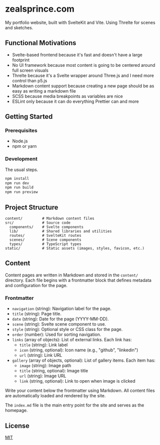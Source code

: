 # zealsprince.com

My portfolio website, built with SvelteKit and Vite. Using Threlte for scenes and sketches.

## Functional Motivations

- Svelte-based frontend because it's fast and doesn't have a large footprint
- No UI framework because most content is going to be centered around full screen visuals
- Threlte because it's a Svelte wrapper around Three.js and I need more control than p5.js
- Markdown content support because creating a new page should be as easy as writing a markdown file
- SCSS because media breakpoints as variables are nice
- ESLint only because it can do everything Prettier can and more

## Getting Started

### Prerequisites

- Node.js
- npm or yarn

### Development

The usual steps.

```bash
npm install
npm run dev
npm run build
npm run preview
```

## Project Structure

```text
content/         # Markdown content files
src/             # Source code
  components/    # Svelte components
  lib/           # Shared libraries and utilities
  routes/        # SvelteKit routes
  scenes/        # Scene components
  types/         # TypeScript types
static/          # Static assets (images, styles, favicon, etc.)
```

## Content

Content pages are written in Markdown and stored in the `content/` directory. Each file begins with a frontmatter block that defines metadata and configuration for the page.

### Frontmatter

- `navigation` (string): Navigation label for the page.
- `title` (string): Page title.
- `date` (string): Date for the page (YYYY-MM-DD).
- `scene` (string): Svelte scene component to use.
- `style` (string): Optional style or CSS class for the page.
- `order` (number): Used for sorting navigation.
- `links` (array of objects): List of external links. Each link has:
  - `title` (string): Link label
  - `icon` (string, optional): Icon name (e.g., "github", "linkedin")
  - `url` (string): Link URL
- `gallery` (array of objects, optional): List of gallery items. Each item has:
  - `image` (string): Image path
  - `title` (string, optional): Image title
  - `url` (string): Image URL
  - `link` (string, optional): Link to open when image is clicked

Write your content below the frontmatter using Markdown. All content files are automatically loaded and rendered by the site.

The `index.md` file is the main entry point for the site and serves as the homepage.

## License

[MIT](LICENSE)
